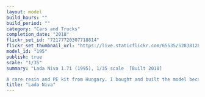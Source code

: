 ```yaml
---
layout: model
build_hours: ""
build_period: ""
category: "Cars and Trucks"
completion_date: "2018"
flickr_set_id: "72177720307718814"
flickr_set_thumbnail_url: "https://live.staticflickr.com/65535/52838128186_b7d5cce7b8_m.jpg"
model_id: "195"
publish: true
scale: "1/35"
summary: "Lada Niva 1.7i (1995), 1/35 scale  [Built 2018]

A rare resin and PE kit from Hungary. I bought and built the model because my son has the full-size vehicle. "
title: "Lada Niva"
---
```



